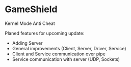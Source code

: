# GameShield
Kernel Mode Anti Cheat

Planed features for upcoming update:
- Adding Server
- General improvements (Client, Server, Driver, Service)
- Client and Service communication over pipe
- Service communication with server (UDP, Sockets)
